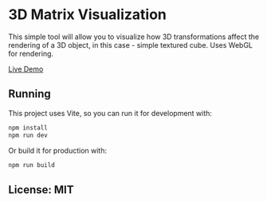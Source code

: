 # 3D Matrix Visualization

This simple tool will allow you to visualize how 3D transformations
affect the rendering of a 3D object, in this case - simple textured
cube. Uses WebGL for rendering.

[Live Demo](https://nkgt.tech/3dmatrixvis)

## Running

This project uses Vite, so you can run it for development with:

```bash
npm install
npm run dev
```

Or build it for production with:

```bash
npm run build
```

## License: MIT

